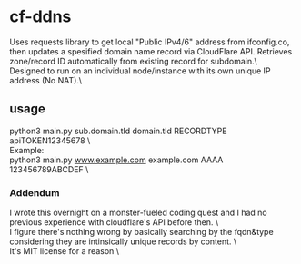 # cf-ddns  
Uses requests library to get local "Public IPv4/6" address from ifconfig.co, then updates a spesified domain name record via CloudFlare API. Retrieves zone/record ID automatically from existing record for subdomain.\  
Designed to run on an individual node/instance with its own unique IP address (No NAT).\  

## usage  
python3 main.py sub.domain.tld domain.tld RECORDTYPE apiTOKEN12345678 \  
Example:  
python3 main.py www.example.com example.com AAAA 123456789ABCDEF \  

### Addendum  
I wrote this overnight on a monster-fueled coding quest and I had no previous experience with cloudflare's API before then. \  
I figure there's nothing wrong by basically searching by the fqdn&type considering they are intinsically unique records by content. \  
It's MIT license for a reason \  
